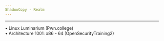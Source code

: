 ```yaml
---
ShadowCopy - Realm
---
```

---

• Linux Luminarium (Pwn.college)\
• Architecture 1001: x86 - 64 (OpenSecurityTraining2)
